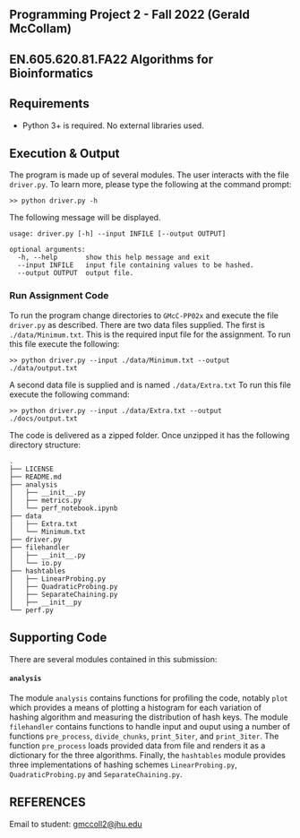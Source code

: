 ## Programming Project 2 - Fall 2022 (Gerald McCollam)
## EN.605.620.81.FA22 Algorithms for Bioinformatics

## Requirements

  * Python 3+ is required. No external libraries used.

## Execution & Output

The program is made up of several modules. The user interacts with the file `driver.py`. To learn more, please type the following at the command prompt: 

```
>> python driver.py -h
```

The following message will be displayed.

```
usage: driver.py [-h] --input INFILE [--output OUTPUT]

optional arguments:
  -h, --help       show this help message and exit
  --input INFILE   input file containing values to be hashed.
  --output OUTPUT  output file.
```

### Run Assignment Code
To run the program change directories to `GMcC-PP02x` and execute the file `driver.py` as described. There are two data files supplied. The first is `./data/Minimum.txt`. This is the required input file for the assignment. To run this file execute the following:

```
>> python driver.py --input ./data/Minimum.txt --output ./data/output.txt
```

A second data file is supplied and is named `./data/Extra.txt` To run this file execute the following command:
```
>> python driver.py --input ./data/Extra.txt --output ./docs/output.txt
```

The code is delivered as a zipped folder. Once unzipped it has the following directory structure:
```
.
├── LICENSE
├── README.md
├── analysis
│   ├── __init__.py
│   ├── metrics.py
│   └── perf_notebook.ipynb
├── data
│   ├── Extra.txt
│   └── Minimum.txt
├── driver.py
├── filehandler
│   ├── __init__.py
│   └── io.py
├── hashtables
│   ├── LinearProbing.py
│   ├── QuadraticProbing.py
│   ├── SeparateChaining.py
│   ├── __init__py
└── perf.py
```

## Supporting Code

There are several modules contained in this submission:

#### `analysis`

The module `analysis` contains functions for profiling the code, notably `plot` which provides a means of 
plotting a histogram for each variation of hashing algorithm and measuring the distribution of hash keys. The module `filehandler` contains functions to handle input and ouput using a number of functions `pre_process`, `divide_chunks`, `print_5iter`, and `print_3iter`. The function `pre_process` loads provided data from file and renders it as a dictionary for the three algorithms. Finally, the `hashtables` module provides three implementations of hashing schemes `LinearProbing.py`, `QuadraticProbing.py` and `SeparateChaining.py`. 


## REFERENCES

 Email to student: gmccoll2@jhu.edu

 
 